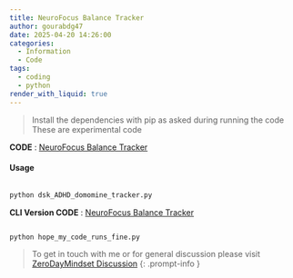 ```yaml
---
title: NeuroFocus Balance Tracker
author: gourabdg47
date: 2025-04-20 14:26:00
categories:
  - Information
  - Code
tags:
  - coding
  - python
render_with_liquid: true
---
```



>Install the dependencies with pip as asked during running the code
>These are experimental code

  **CODE** : [NeuroFocus Balance Tracker](https://raw.githubusercontent.com/gourabdg47/gourabdg47.github.io/refs/heads/main/assets/code/dsk_ADHD_domomine_tracker.py)

#### Usage

```python

python dsk_ADHD_domomine_tracker.py

```


 **CLI Version CODE** : [NeuroFocus Balance Tracker](https://raw.githubusercontent.com/gourabdg47/gourabdg47.github.io/refs/heads/main/assets/code/dsk_ADHD_domomine_tracker.py)




```BASH

python hope_my_code_runs_fine.py

```


> To get in touch with me or for general discussion please visit [ZeroDayMindset Discussion](https://github.com/orgs/X3N0-G0D/discussions) 
{: .prompt-info }
